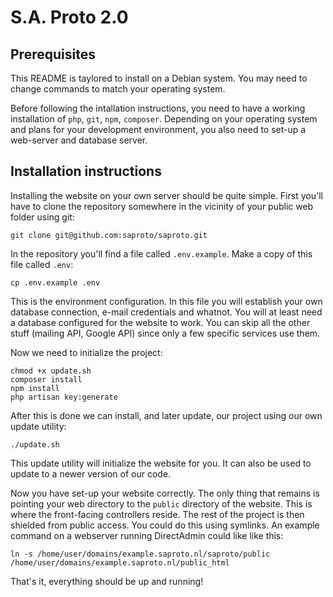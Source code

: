 # S.A. Proto 2.0

## Prerequisites

This README is taylored to install on a Debian system. You may need to change commands to match your operating system.

Before following the intallation instructions, you need to have a working installation of `php`, `git`, `npm`, `composer`. Depending on your operating system and plans for your development environment, you also need to set-up a web-server and database server.

## Installation instructions

Installing the website on your own server should be quite simple. First you'll have to clone the repository somewhere in the vicinity of your public web folder using git:

```
git clone git@github.com:saproto/saproto.git
```

In the repository you'll find a file called `.env.example`. Make a copy of this file called `.env`:

```
cp .env.example .env
```

This is the environment configuration. In this file you will establish your own database connection, e-mail credentials and whatnot. You will at least need a database configured for the website to work. You can skip all the other stuff (mailing API, Google API) since only a few specific services use them.

Now we need to initialize the project:

```
chmod +x update.sh
composer install
npm install
php artisan key:generate
```

After this is done we can install, and later update, our project using our own update utility:

```
./update.sh
```

This update utility will initialize the website for you. It can also be used to update to a newer version of our code.

Now you have set-up your website correctly. The only thing that remains is pointing your web directory to the `public` directory of the website. This is where the front-facing controllers reside. The rest of the project is then shielded from public access. You could do this using symlinks. An example command on a webserver running DirectAdmin could like like this:

```
ln -s /home/user/domains/example.saproto.nl/saproto/public /home/user/domains/example.saproto.nl/public_html
```

That's it, everything should be up and running!
